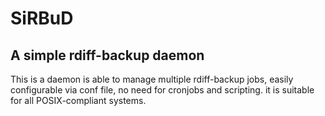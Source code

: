 # SiRBuD
## A simple rdiff-backup daemon

This is a daemon is able to manage multiple rdiff-backup jobs, easily configurable via conf file, no need for cronjobs and scripting.
it is suitable for all POSIX-compliant systems.
